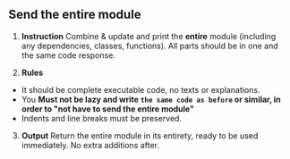 ## Send the entire module

1. **Instruction**
Combine & update and print the **entire** module (including any dependencies, classes, functions).
All parts should be in one and the same code response.

2. **Rules**
- It should be complete executable code, no texts or explanations.
- You **Must not be lazy and write `the same code as before` or similar, in order to "not have to send the entire module"**
- Indents and line breaks must be preserved.

3. **Output**
Return the entire module in its entirety, ready to be used immediately. No extra additions after.